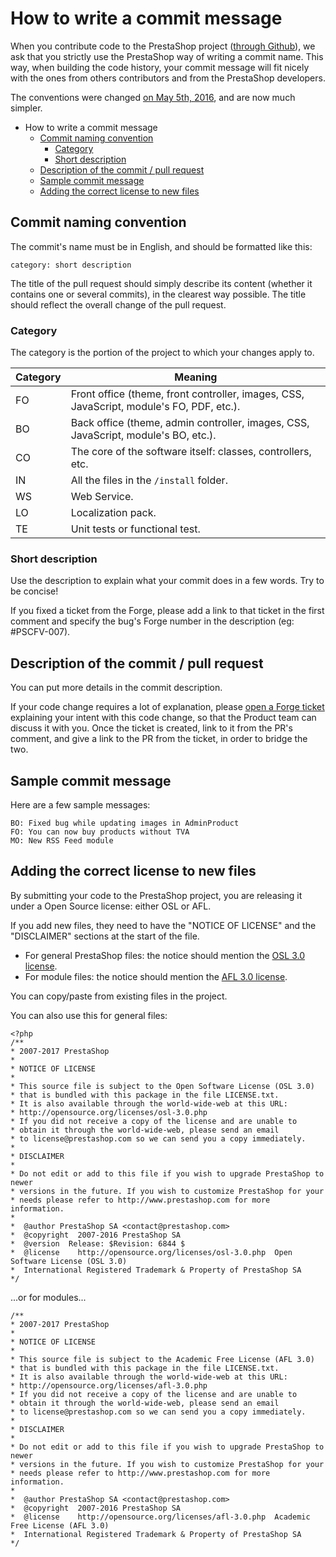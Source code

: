 # How to write a commit message

When you contribute code to the PrestaShop project ([through Github](https://github.com/PrestaShop/PrestaShop/)), we ask that you strictly use the PrestaShop way of writing a commit name. This way, when building the code history, your commit message will fit nicely with the ones from others contributors and from the PrestaShop developers.

The conventions were changed [on May 5th, 2016](http://build.prestashop.com/news/prestashop-coding-standards/), and are now much simpler.

* How to write a commit message
  * [Commit naming convention](how-to-write-a-commit-message.md#Howtowriteacommitmessage-Commitnamingconvention)
    * [Category](how-to-write-a-commit-message.md#Howtowriteacommitmessage-Category)
    * [Short description](how-to-write-a-commit-message.md#Howtowriteacommitmessage-Shortdescription)
  * [Description of the commit / pull request](how-to-write-a-commit-message.md#Howtowriteacommitmessage-Descriptionofthecommit/pullrequest)
  * [Sample commit message](how-to-write-a-commit-message.md#Howtowriteacommitmessage-Samplecommitmessage)
  * [Adding the correct license to new files](how-to-write-a-commit-message.md#Howtowriteacommitmessage-Addingthecorrectlicensetonewfiles)

## Commit naming convention <a href="#howtowriteacommitmessage-commitnamingconvention" id="howtowriteacommitmessage-commitnamingconvention"></a>

The commit's name must be in English, and should be formatted like this:

```
category: short description
```

The title of the pull request should simply describe its content (whether it contains one or several commits), in the clearest way possible. The title should reflect the overall change of the pull request.

### Category <a href="#howtowriteacommitmessage-category" id="howtowriteacommitmessage-category"></a>

The category is the portion of the project to which your changes apply to.

| Category | Meaning                                                                                  |
| -------- | ---------------------------------------------------------------------------------------- |
| FO       | Front office (theme, front controller, images, CSS, JavaScript, module's FO, PDF, etc.). |
| BO       | Back office (theme, admin controller, images, CSS, JavaScript, module's BO, etc.).       |
| CO       | The core of the software itself: classes, controllers, etc.                              |
| IN       | All the files in the `/install` folder.                                                  |
| WS       | Web Service.                                                                             |
| LO       | Localization pack.                                                                       |
| TE       | Unit tests or functional test.                                                           |

### Short description <a href="#howtowriteacommitmessage-shortdescription" id="howtowriteacommitmessage-shortdescription"></a>

Use the description to explain what your commit does in a few words. Try to be concise!

If you fixed a ticket from the Forge, please add a link to that ticket in the first comment and specify the bug's Forge number in the description (eg: #PSCFV-007).

## Description of the commit / pull request <a href="#howtowriteacommitmessage-descriptionofthecommit-pullrequest" id="howtowriteacommitmessage-descriptionofthecommit-pullrequest"></a>

You can put more details in the commit description.

If your code change requires a lot of explanation, please [open a Forge ticket](http://forge.prestashop.com/) explaining your intent with this code change, so that the Product team can discuss it with you. Once the ticket is created, link to it from the PR's comment, and give a link to the PR from the ticket, in order to bridge the two.

## Sample commit message <a href="#howtowriteacommitmessage-samplecommitmessage" id="howtowriteacommitmessage-samplecommitmessage"></a>

Here are a few sample messages:

```
BO: Fixed bug while updating images in AdminProduct
FO: You can now buy products without TVA
MO: New RSS Feed module
```

## Adding the correct license to new files <a href="#howtowriteacommitmessage-addingthecorrectlicensetonewfiles" id="howtowriteacommitmessage-addingthecorrectlicensetonewfiles"></a>

By submitting your code to the PrestaShop project, you are releasing it under a Open Source license: either OSL or AFL.

If you add new files, they need to have the "NOTICE OF LICENSE" and the "DISCLAIMER" sections at the start of the file.

* For general PrestaShop files: the notice should mention the [OSL 3.0 license](http://opensource.org/licenses/OSL-3.0).
* For module files: the notice should mention the [AFL 3.0 license](http://opensource.org/licenses/AFL-3.0).

You can copy/paste from existing files in the project.

You can also use this for general files:

```
<?php
/**
* 2007-2017 PrestaShop
*
* NOTICE OF LICENSE
*
* This source file is subject to the Open Software License (OSL 3.0)
* that is bundled with this package in the file LICENSE.txt.
* It is also available through the world-wide-web at this URL:
* http://opensource.org/licenses/osl-3.0.php
* If you did not receive a copy of the license and are unable to
* obtain it through the world-wide-web, please send an email
* to license@prestashop.com so we can send you a copy immediately.
*
* DISCLAIMER
*
* Do not edit or add to this file if you wish to upgrade PrestaShop to newer
* versions in the future. If you wish to customize PrestaShop for your
* needs please refer to http://www.prestashop.com for more information.
*
*  @author PrestaShop SA <contact@prestashop.com>
*  @copyright  2007-2016 PrestaShop SA
*  @version  Release: $Revision: 6844 $
*  @license    http://opensource.org/licenses/osl-3.0.php  Open Software License (OSL 3.0)
*  International Registered Trademark & Property of PrestaShop SA
*/
```

...or for modules...

```
/**
* 2007-2017 PrestaShop
*
* NOTICE OF LICENSE
*
* This source file is subject to the Academic Free License (AFL 3.0)
* that is bundled with this package in the file LICENSE.txt.
* It is also available through the world-wide-web at this URL:
* http://opensource.org/licenses/afl-3.0.php
* If you did not receive a copy of the license and are unable to
* obtain it through the world-wide-web, please send an email
* to license@prestashop.com so we can send you a copy immediately.
*
* DISCLAIMER
*
* Do not edit or add to this file if you wish to upgrade PrestaShop to newer
* versions in the future. If you wish to customize PrestaShop for your
* needs please refer to http://www.prestashop.com for more information.
*
*  @author PrestaShop SA <contact@prestashop.com>
*  @copyright  2007-2016 PrestaShop SA
*  @license    http://opensource.org/licenses/afl-3.0.php  Academic Free License (AFL 3.0)
*  International Registered Trademark & Property of PrestaShop SA
*/
```
